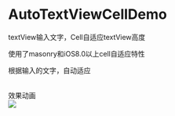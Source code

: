 # AutoTextViewCellDemo
textView输入文字，Cell自适应textView高度

使用了masonry和iOS8.0以上cell自适应特性

根据输入的文字，自动适应

<br>效果动画<br>
![](https://github.com/luckyxiangfeng/AutoTextViewCellDemo/blob/master/Simulator%20Screen%20Shot%20-%20iPhone%206%20Plus%20-%202018-03-29%20at%2016.52.23.png?raw=true)
